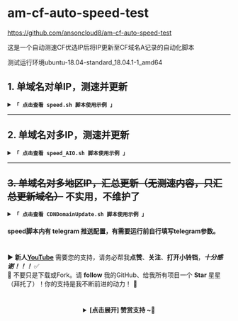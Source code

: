 # am-cf-auto-speed-test
https://github.com/ansoncloud8/am-cf-auto-speed-test

这是一个自动测速CF优选IP后将IP更新至CF域名A记录的自动化脚本

测试运行环境ubuntu-18.04-standard_18.04.1-1_amd64

## 1. 单域名对单IP，测速并更新
<details>
<summary><code><strong>「 点击查看 speed.sh 脚本使用示例 」</strong></code></summary>
一键脚本
 
``` bash
$ wget -N -P cs https://raw.githubusercontent.com/ansoncloud8/am-cf-auto-speed-test/main/speed.sh && cd cs && chmod +x speed.sh 
$ sh speed.sh [测速国家代码] [端口] [域名数量] [主域名] [CloudFlare账户邮箱] [CloudFlare账户key] [自定义测速地址]
```
| 参数名| 中文解释| 一键脚本参数必填项 | 备注(注意!参数必须按顺序填写)  |
|--------------------------|----------------|-----------------|-----------------|
| area_GEC |测速国家代码 |√ | hk、sg、kr、jp、us等常用国家代码，默认hk |
| port |端口  | √ | 443、2053、2083、2087、2096、8443，默认443 |
| record_count |域名数量 | √ | 默认4 |
| zone_name |主域名 | √ | 默认xxxx.com |
| auth_email | CloudFlare账户邮箱 | √ | 默认xxxx@gmail.com |
| auth_key |CloudFlare账户key | √ | 默认xxxxxxxxxxxxxxx |
| speedurl |自定义测速地址 | × | 默认https://vipcs.cloudflarest.link |

## 事前准备
~~运行前先去CloudFlare创建4条A记录,A记录IP随意即可~~ 直接运行即可
```
默认 香港地区,端口443,数量4
hk-443-1.xxxx.com
hk-443-2.xxxx.com
hk-443-3.xxxx.com
hk-443-4.xxxx.com

如需自定义地区端口数量可自行调整
[测速国家代码]-[端口]-[域名数量].[主域名]

例如:
脚本命令:
sh speed.sh kr
对应创建域名
kr-443-1.xxxx.com
kr-443-2.xxxx.com
kr-443-3.xxxx.com
kr-443-4.xxxx.com

脚本命令:
sh speed.sh jp 8443
对应创建域名
jp-8443-1.xxxx.com
jp-8443-1.xxxx.com
jp-8443-1.xxxx.com
jp-8443-1.xxxx.com

脚本命令:
sh speed.sh jp 2096 2 google.com
对应创建域名
jp-2096-1.google.com
jp-2096-2.google.com

```

## 手动运行:
先修改speed.sh脚本内`auth_email`、`auth_key`、`zone_name`的值
```
auth_email="xxxx@gmail.com"  #你的CloudFlare注册账户邮箱 *必填
auth_key="xxxxxxxxxxxxxxx"   #你的CloudFlare账户key,位置在域名概述页面点击右下角获取api key。*必填
zone_name="xxxx.com"         #你的主域名 *必填
```

修改后运行以下命令即可
``` bash
sh speed.sh                       #测速默认香港地区,默认端口443,默认数量4,修改域名为默认    hk-443-[1~4].xxxx.com
sh speed.sh kr                    #测速韩国地区,默认端口443,默认数量4,修改域名为默认        kr-443-[1~4].xxxx.com
sh speed.sh jp 8443               #测速日本地区,自定义端口8443,默认数量4,修改域名为默认     jp-8443-[1~4].xxxx.com
sh speed.sh jp 2096 2 google.com  #测速日本地区,自定义端口2096,自定义数量2,修改自定义域名为 jp-2096-[1~2].google.com
```

## 定时任务:
先修改speed.sh脚本内`auth_email`、`auth_key`、`zone_name`的值
```
auth_email="xxxx@gmail.com"  #你的CloudFlare注册账户邮箱 *必填
auth_key="xxxxxxxxxxxxxxx"   #你的CloudFlare账户key,位置在域名概述页面点击右下角获取api key。*必填
zone_name="xxxx.com"         #你的主域名 *必填
```
| 参数名| 中文解释| 修改`auth_email`、`auth_key`、`zone_name`值之后的必填项 | 备注(注意!参数必须按顺序填写)  |
|--------------------------|----------------|-----------------|-----------------|
| area_GEC |测速国家代码 |× | hk、sg、kr、jp、us等常用国家代码，默认hk |
| port |端口  | × | 443、2053、2083、2087、2096、8443，默认443 |
| record_count |域名数量 | × | 默认4 |
| zone_name |主域名 | × | 默认xxxx.com |
| auth_email | CloudFlare账户邮箱 | × | 默认xxxx@gmail.com |
| auth_key |CloudFlare账户key | × | 默认xxxxxxxxxxxxxxx |
| speedurl |自定义测速地址 | × | 默认https://vipcs.cloudflarest.link |

默认测速端口是443,默认测速域名数量为4
``` bash
cd /root/cs && chmod +x speed.sh && sh speed.sh hk                    #测速香港地区,默认端口443,默认数量4,修改域名为默认        hk-443-[1~4].xxxx.com
cd /root/cs && chmod +x speed.sh && sh speed.sh kr                    #测速韩国地区,默认端口443,默认数量4,修改域名为默认        kr-443-[1~4].xxxx.com
cd /root/cs && chmod +x speed.sh && sh speed.sh jp 8443               #测速日本地区,自定义端口8443,默认数量4,修改域名为默认     jp-8443-[1~4].xxxx.com
cd /root/cs && chmod +x speed.sh && sh speed.sh jp 2096 2 google.com  #测速日本地区,自定义端口2096,自定义数量2,修改自定义域名为 jp-2096-[1~2].google.com
```

## 文件结构
运行脚本后会自动下载所需文件,所以推荐将脚本放在单独目录下运行
```
cs
 ├─ speed.sh        #脚本本体
 ├─ CloudflareST    #CloudflareST测速程序
 ├─ ip              #测速地区ip库
 │   ├─ HK-443.txt
 │   ├─ JP-443.txt
 │  ...
 │   └─ US-443.txt
 ├─ log             #测速结果
 │   ├─ HK-443.csv
 │   ├─ JP-443.csv
 │  ...
 │   └─ US-443.csv
 ├─ temp            #整理IP库的临时文件夹
 │   ├─ 132203-1-443.txt
 │  ...
 │   └─ hello-earth-ip.txt
 ├─ ip-443.txt      #指定端口的完整不分区IP库
...
 └─ ip-8443.txt
```
</details>

****

## 2. 单域名对多IP，测速并更新
<details>
<summary><code><strong>「 点击查看 speed_AIO.sh 脚本使用示例 」</strong></code></summary>
一键脚本
 
``` bash
$ wget -N -P cs https://raw.githubusercontent.com/ansoncloud8/am-cf-auto-speed-test/main/speed_AIO.sh && cd cs && chmod +x speed_AIO.sh 
$ sh speed_AIO.sh [测速国家代码] [端口] [IP数量] [主域名] [CloudFlare账户邮箱] [CloudFlare账户key] [自定义测速地址]
```
| 参数名| 中文解释| 一键脚本参数必填项 | 备注(注意!参数必须按顺序填写)  |
|--------------------------|----------------|-----------------|-----------------|
| area_GEC |测速国家代码 |√ | hk、sg、kr、jp、us等常用国家代码，默认hk |
| port |端口  | √ | 443、2053、2083、2087、2096、8443，默认443 |
| ips |域名数量 | √ | 默认4 |
| zone_name |主域名 | √ | 默认xxxx.com |
| auth_email | CloudFlare账户邮箱 | √ | 默认xxxx@gmail.com |
| auth_key |CloudFlare账户key | √ | 默认xxxxxxxxxxxxxxx |
| speedurl |自定义测速地址 | × | 默认https://vipcs.cloudflarest.link |

## 事前准备
~~运行前先去CloudFlare创建对应测速域名的A记录，A记录IP随意即可~~

~~**注意：您想获取多少IP数量就对应创建多少A记录，如使用默认443端口,则二级域名后可不带端口**~~

## 手动运行:
先修改speed.sh脚本内`auth_email`、`auth_key`、`zone_name`的值
```
auth_email="xxxx@gmail.com"  #你的CloudFlare注册账户邮箱 *必填
auth_key="xxxxxxxxxxxxxxx"   #你的CloudFlare账户key,位置在域名概述页面点击右下角获取api key。*必填
zone_name="xxxx.com"         #你的主域名 *必填
```

修改后运行以下命令即可
``` bash
sh speed_AIO.sh                       #测速默认香港地区,默认端口443,修改域名为默认    hk.xxxx.com
sh speed_AIO.sh kr                    #测速韩国地区,默认端口443,修改域名为默认        kr.xxxx.com
sh speed_AIO.sh jp 8443 6             #测速日本地区,自定义端口8443,修改域名为默认     jp-8443.xxxx.com 6条IP记录
sh speed_AIO.sh jp 2096 8 google.com  #测速日本地区,自定义端口2096,修改自定义域名为     jp-2096.google.com 8条IP记录
```

## 定时任务:
先修改speed.sh脚本内`auth_email`、`auth_key`、`zone_name`的值
```
auth_email="xxxx@gmail.com"  #你的CloudFlare注册账户邮箱 *必填
auth_key="xxxxxxxxxxxxxxx"   #你的CloudFlare账户key,位置在域名概述页面点击右下角获取api key。*必填
zone_name="xxxx.com"         #你的主域名 *必填
```
| 参数名| 中文解释| 修改`auth_email`、`auth_key`、`zone_name`值之后的必填项 | 备注(注意!参数必须按顺序填写)  |
|--------------------------|----------------|-----------------|-----------------|
| area_GEC |测速国家代码 |× | hk、sg、kr、jp、us等常用国家代码，默认hk |
| port |端口  | × | 443、2053、2083、2087、2096、8443，默认443 |
| ips |域名数量 | × | 默认4 |
| zone_name |主域名 | × | 默认xxxx.com |
| auth_email | CloudFlare账户邮箱 | × | 默认xxxx@gmail.com |
| auth_key |CloudFlare账户key | × | 默认xxxxxxxxxxxxxxx |
| speedurl |自定义测速地址 | × | 默认https://vipcs.cloudflarest.link |

默认测速端口是443,默认测速域名数量为4
``` bash
cd /root/cs && chmod +x speed_AIO.sh && sh speed_AIO.sh hk                    #测速香港地区,默认端口443,修改域名为默认        hk.xxxx.com
cd /root/cs && chmod +x speed_AIO.sh && sh speed_AIO.sh kr                    #测速韩国地区,默认端口443,修改域名为默认        kr.xxxx.com
cd /root/cs && chmod +x speed_AIO.sh && sh speed_AIO.sh jp 8443               #测速日本地区,自定义端口8443,,修改域名为默认     jp-8443.xxxx.com
cd /root/cs && chmod +x speed_AIO.sh && sh speed_AIO.sh jp 2096 6 google.com  #测速日本地区,自定义端口2096,修改自定义域名为      jp-2096.google.com
```

## 文件结构
运行脚本后会自动下载所需文件,所以推荐将脚本放在单独目录下运行
```
cs
 ├─ speed_AIO.sh        #脚本本体
 ├─ CloudflareST    #CloudflareST测速程序
 ├─ ip              #测速地区ip库
 │   ├─ HK-443.txt
 │   ├─ JP-443.txt
 │  ...
 │   └─ US-443.txt
 ├─ log             #测速结果
 │   ├─ HK-443.csv
 │   ├─ JP-443.csv
 │  ...
 │   └─ US-443.csv
 ├─ temp            #整理IP库的临时文件夹
 │   ├─ 132203-1-443.txt
 │  ...
 │   └─ hello-earth-ip.txt
 ├─ ip-443.txt      #指定端口的完整不分区IP库
...
 └─ ip-8443.txt
```
</details>

****

## ~~3. 单域名对多地区IP，汇总更新（无测速内容，只汇总更新域名）~~ 不实用，不维护了
<details>
<summary><code><strong>「 点击查看 CDNDomainUpdate.sh 脚本使用示例 」</strong></code></summary>
一键脚本

**注意：CDNDomainUpdate.sh 脚本必须与 测速结果log文件夹同目录**

``` bash
$ wget -N -P cs https://raw.githubusercontent.com/ansoncloud8/am-cf-auto-speed-test/main/CDNDomainUpdate.sh && cd cs && chmod +x CDNDomainUpdate.sh
$ sh CDNDomainUpdate.sh [汇总二级域名] [主域名] [CloudFlare账户邮箱] [CloudFlare账户key] 
```
| 参数名| 中文解释| 一键脚本参数必填项 | 备注(注意!参数必须按顺序填写)  |
|--------------------------|----------------|-----------------|-----------------|
| record_name | 汇总二级域名 |√ | 默认cdn,如只更新特定地区可填写hk、sg、kr、jp、us等常用国家代码， |
| zone_name |主域名 | √ | 默认xxxx.com |
| auth_email | CloudFlare账户邮箱 | √ | 默认xxxx@gmail.com |
| auth_key |CloudFlare账户key | √ | 默认xxxxxxxxxxxxxxx |

## 事前准备
运行前先去CloudFlare创建对应测速域名的A记录，A记录IP随意即可

**注意：您想汇总多少IP数量就对应创建多少A记录**

```
默认 二级域名cdn，汇总逻辑，在测速记录文件夹每个地区443端口各提取1条IP更新，如IP不够域名数量会继续增加各个地区IP数量

如需自定义地区端口数量可自行调整，
[二级域名].[主域名]

例如:
脚本命令:
sh CDNDomainUpdate.sh
对应创建域名
cdn.xxxx.com 
cdn.xxxx.com 
cdn.xxxx.com 
cdn.xxxx.com 

脚本命令:
sh CDNDomainUpdate.sh sp
对应创建域名
sp.xxxx.com
sp.xxxx.com
sp.xxxx.com
sp.xxxx.com

脚本命令:
如只更新特定地区可填写hk、sg、kr、jp、us等常用国家代码
sh CDNDomainUpdate.sh hk
对应创建域名
hk.xxxx.com
hk.xxxx.com
hk.xxxx.com
hk.xxxx.com

脚本命令:
sh CDNDomainUpdate.sh jp google.com
对应创建域名
jp.google.com
jp.google.com

```

## 手动运行:
先修改speed.sh脚本内`auth_email`、`auth_key`、`zone_name`的值
```
auth_email="xxxx@gmail.com"  #你的CloudFlare注册账户邮箱 *必填
auth_key="xxxxxxxxxxxxxxx"   #你的CloudFlare账户key,位置在域名概述页面点击右下角获取api key。*必填
zone_name="xxxx.com"         #你的主域名 *必填
```

修改后运行以下命令即可
``` bash
sh CDNDomainUpdate.sh                 #更新汇总IP至默认域名       cdn.xxxx.com
sh CDNDomainUpdate.sh sp              #更新汇总IP至自定义域名     sp.xxxx.com
sh CDNDomainUpdate.sh hk              #更新香港地区IP至对应域名   hk.xxxx.com
sh CDNDomainUpdate.sh jp google.com   #更新日本地区IP至对应域名   jp.google.com
```

## 定时任务:
先修改speed.sh脚本内`auth_email`、`auth_key`、`zone_name`的值
```
auth_email="xxxx@gmail.com"  #你的CloudFlare注册账户邮箱 *必填
auth_key="xxxxxxxxxxxxxxx"   #你的CloudFlare账户key,位置在域名概述页面点击右下角获取api key。*必填
zone_name="xxxx.com"         #你的主域名 *必填
```
| 参数名| 中文解释| 修改`auth_email`、`auth_key`、`zone_name`值之后的必填项 | 备注(注意!参数必须按顺序填写)  |
|--------------------------|----------------|-----------------|-----------------|
| record_name | 汇总二级域名 |√ | 默认cdn,如只更新特定地区可填写hk、sg、kr、jp、us等常用国家代码， |
| zone_name | 主域名 | √ | 默认xxxx.com |
| auth_email | CloudFlare账户邮箱 | √ | 默认xxxx@gmail.com |
| auth_key |CloudFlare账户key | √ | 默认xxxxxxxxxxxxxxx |

默认测速端口是443,默认测速域名数量为4
``` bash
cd /root/cs && chmod +x CDNDomainUpdate.sh && sh CDNDomainUpdate.sh                 #更新汇总IP至默认域名       cdn.xxxx.com
cd /root/cs && chmod +x CDNDomainUpdate.sh && sh CDNDomainUpdate.sh sp              #更新汇总IP至自定义域名     sp.xxxx.com
cd /root/cs && chmod +x CDNDomainUpdate.sh && sh CDNDomainUpdate.sh hk              #更新香港地区IP至对应域名   hk.xxxx.com
cd /root/cs && chmod +x CDNDomainUpdate.sh && sh CDNDomainUpdate.sh jp google.com   #更新日本地区IP至对应域名   jp.google.com
```

## 文件结构
```
cs
 ├─ CDNDomainUpdate.sh        #脚本本体
 └─ log             #测速结果
     ├─ CDN.csv     #创建汇总IP结果
     ├─ HK-443.csv
     ├─ JP-443.csv
    ...
     └─ US-443.csv

```
</details>

#### speed脚本内有 telegram 推送配置，有需要运行前自行填写telegram参数。

 #
▶️ **新人[YouTube](https://youtube.com/@AM_CLUB)** 需要您的支持，请务必帮我**点赞**、**关注**、**打开小铃铛**，***十分感谢！！！*** ✅
</br>🎁 不要只是下载或Fork。请 **follow** 我的GitHub、给我所有项目一个 **Star** 星星（拜托了）！你的支持是我不断前进的动力！ 💖
  
 # 
<center><details><summary><strong> [点击展开] 赞赏支持 ~🧧</strong></summary>
*我非常感谢您的赞赏和支持，它们将极大地激励我继续创新，持续产生有价值的工作。*
  
- **USDT-TRC20:** `TWTxUyay6QJN3K4fs4kvJTT8Zfa2mWTwDD`
  
</details></center>


